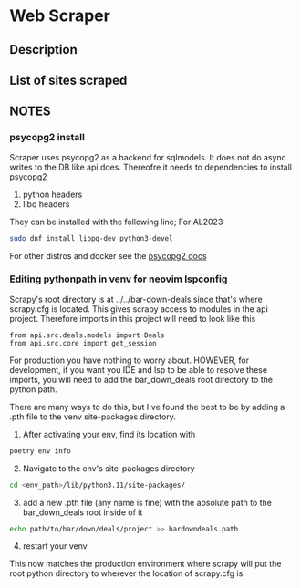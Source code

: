# Web Scraper

## Description

## List of sites scraped

## NOTES

### psycopg2 install

Scraper uses psycopg2 as a backend for sqlmodels. It does not do async writes to
the DB like api does. Thereofre it needs to dependencies to install psycopg2

1. python headers
2. libq headers

They can be installed with the following line;
For AL2023

```bash
sudo dnf install libpq-dev python3-devel
```

For other distros and docker see the [psycopg2 docs](https://www.psycopg.org/docs/install.html)

### Editing pythonpath in venv for neovim lspconfig

Scrapy's root directory is at ../../bar-down-deals since that's where scrapy.cfg
is located. This gives scrapy access to modules in the api project. Therefore
imports in this project will need to look like this

```python3
from api.src.deals.models import Deals
from api.src.core import get_session
```

For production you have nothing to worry about. HOWEVER, for development, if you
want you IDE and lsp to be able to resolve these imports, you will need to add
the bar_down_deals root directory to the python path.

There are many ways to do this, but I've found the best to be by adding a .pth
file to the venv site-packages directory.

1. After activating your env, find its location with

```bash
poetry env info
```

2. Navigate to the env's site-packages directory

```bash
cd <env_path>/lib/python3.11/site-packages/
```

3. add a new .pth file (any name is fine) with the absolute path to the
   bar_down_deals root inside of it

```bash
echo path/to/bar/down/deals/project >> bardowndeals.path
```

4. restart your venv

This now matches the production environment where scrapy will put the root
python directory to wherever the location of scrapy.cfg is.

